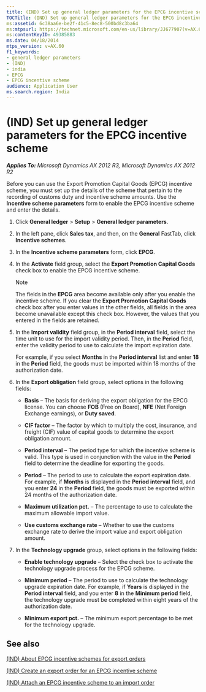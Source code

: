 ```yaml
---
title: (IND) Set up general ledger parameters for the EPCG incentive scheme
TOCTitle: (IND) Set up general ledger parameters for the EPCG incentive scheme
ms:assetid: 6c38aa6e-be2f-41c5-8ec8-500bd8c3ba64
ms:mtpsurl: https://technet.microsoft.com/en-us/library/JJ677907(v=AX.60)
ms:contentKeyID: 49385883
ms.date: 04/18/2014
mtps_version: v=AX.60
f1_keywords:
- general ledger parameters
- (IND)
- india
- EPCG
- EPCG incentive scheme
audience: Application User
ms.search.region: India
---
```


# (IND) Set up general ledger parameters for the EPCG incentive scheme 


_**Applies To:** Microsoft Dynamics AX 2012 R3, Microsoft Dynamics AX 2012 R2_

Before you can use the Export Promotion Capital Goods (EPCG) incentive scheme, you must set up the details of the scheme that pertain to the recording of customs duty and incentive scheme amounts. Use the **Incentive scheme parameters** form to enable the EPCG incentive scheme and enter the details.

1.  Click **General ledger** \> **Setup** \> **General ledger parameters**.

2.  In the left pane, click **Sales tax**, and then, on the **General** FastTab, click **Incentive schemes**.

3.  In the **Incentive scheme parameters** form, click **EPCG**.

4.  In the **Activate** field group, select the **Export Promotion Capital Goods** check box to enable the EPCG incentive scheme.
    

    > [!NOTE]
    > <P>The fields in the <STRONG>EPCG</STRONG> area become available only after you enable the incentive scheme. If you clear the <STRONG>Export Promotion Capital Goods</STRONG> check box after you enter values in the other fields, all fields in the area become unavailable except this check box. However, the values that you entered in the fields are retained.</P>



5.  In the **Import validity** field group, in the **Period interval** field, select the time unit to use for the import validity period. Then, in the **Period** field, enter the validity period to use to calculate the import expiration date.
    
    For example, if you select **Months** in the **Period interval** list and enter **18** in the **Period** field, the goods must be imported within 18 months of the authorization date.

6.  In the **Export obligation** field group, select options in the following fields:
    
      - **Basis** – The basis for deriving the export obligation for the EPCG license. You can choose **FOB** (Free on Board), **NFE** (Net Foreign Exchange earnings), or **Duty saved**.
    
      - **CIF factor** – The factor by which to multiply the cost, insurance, and freight (CIF) value of capital goods to determine the export obligation amount.
    
      - **Period interval** – The period type for which the incentive scheme is valid. This type is used in conjunction with the value in the **Period** field to determine the deadline for exporting the goods.
    
      - **Period** – The period to use to calculate the export expiration date. For example, if **Months** is displayed in the **Period interval** field, and you enter **24** in the **Period** field, the goods must be exported within 24 months of the authorization date.
    
      - **Maximum utilization pct.** – The percentage to use to calculate the maximum allowable import value.
    
      - **Use customs exchange rate** – Whether to use the customs exchange rate to derive the import value and export obligation amount.

7.  In the **Technology upgrade** group, select options in the following fields:
    
      - **Enable technology upgrade** – Select the check box to activate the technology upgrade process for the EPCG scheme.
    
      - **Minimum period** – The period to use to calculate the technology upgrade expiration date. For example, if **Years** is displayed in the **Period interval** field, and you enter **8** in the **Minimum period** field, the technology upgrade must be completed within eight years of the authorization date.
    
      - **Minimum export pct.** – The minimum export percentage to be met for the technology upgrade.

## See also

[(IND) About EPCG incentive schemes for export orders](ind-about-epcg-incentive-schemes-for-export-orders.md)

[(IND) Create an export order for an EPCG incentive scheme](ind-create-an-export-order-for-an-epcg-incentive-scheme.md)

[(IND) Attach an EPCG incentive scheme to an import order](ind-attach-an-epcg-incentive-scheme-to-an-import-order.md)

  


